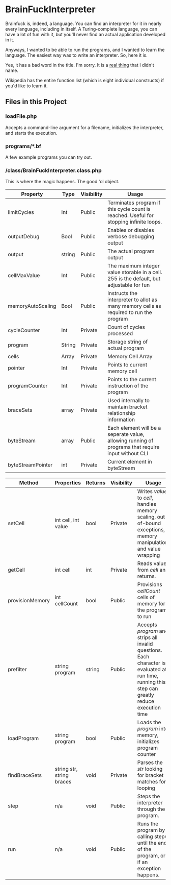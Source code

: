# BrainFuckInterpreter
Brainfuck is, indeed, a language. You can find an interpreter for it in nearly every language, including in itself. A Turing-complete language, you can have a lot of fun with it, but you'll never find an actual application developed in it.

Anyways, I wanted to be able to run the programs, and I wanted to learn the language. The easiest way was to write an interpreter. So, here it is.

Yes, it has a bad word in the title. I'm sorry. It is a [real thing](https://en.wikipedia.org/wiki/Brainfuck) that I didn't name.

Wikipedia has the entire function list (which is eight individual constructs) if you'd like to learn it.


## Files in this Project

### loadFile.php
Accepts a command-line argument for a filename, initializes the interpreter, and starts the execution.

### programs/\*.bf
A few example programs you can try out.

### /class/BrainFuckInterpreter.class.php
This is where the magic happens. The good 'ol object.

| Property | Type | Visibility | Usage |
| -------- | ---- | ---------- | ----- |
| limitCycles | Int | Public | Terminates program if this cycle count is reached. Useful for stopping infinite loops. |
| outputDebug | Bool | Public | Enables or disables verbose debugging output |
| output | string | Public | The actual program output |
| cellMaxValue | Int | Public | The maximum integer value storable in a cell. 255 is the default, but adjustable for fun |
| memoryAutoScaling | Bool | Public | Instructs the interpreter to allot as many memory cells as required to run the program |
| cycleCounter | Int | Private | Count of cycles processed |
| program | String | Private | Storage string of actual program |
| cells | Array | Private | Memory Cell Array |
| pointer | Int | Private | Points to current memory cell |
| programCounter | Int | Private | Points to the current instruction of the program |
| braceSets | array | Private | Used internally to maintain bracket relationship information |
| byteStream | array | Public | Each element will be a seperate value, allowing running of programs that require input without CLI |
| byteStreamPointer | int | Private | Current element in byteStream |


| Method | Properties | Returns | Visibility | Usage |
| ------ | ---------- | ------- | ---------- | ----- |
| setCell | int cell, int value | bool | Private | Writes *value* to *cell*, handles memory scaling, out-of-bound exceptions, memory manipulation, and value wrapping |
| getCell | int cell | int | Private | Reads value from *cell* and returns. |
| provisionMemory | int cellCount | bool | Public | Provisions *cellCount* cells of memory for the program to run |
| prefilter | string program | string | Public | Accepts *program* and strips all invalid questions. Each character is evaluated at run time, running this step can greatly reduce execution time |
| loadProgram | string program | bool | Public | Loads the *program* into memory, initializes program counter |
| findBraceSets | string str, string braces | void | Private | Parses the *str* looking for bracket matches for looping |
| step | n/a | void | Public | Steps the interpreter through the program. |
| run | n/a | void | Public | Runs the program by calling step() until the end of the program, or if an exception happens.



